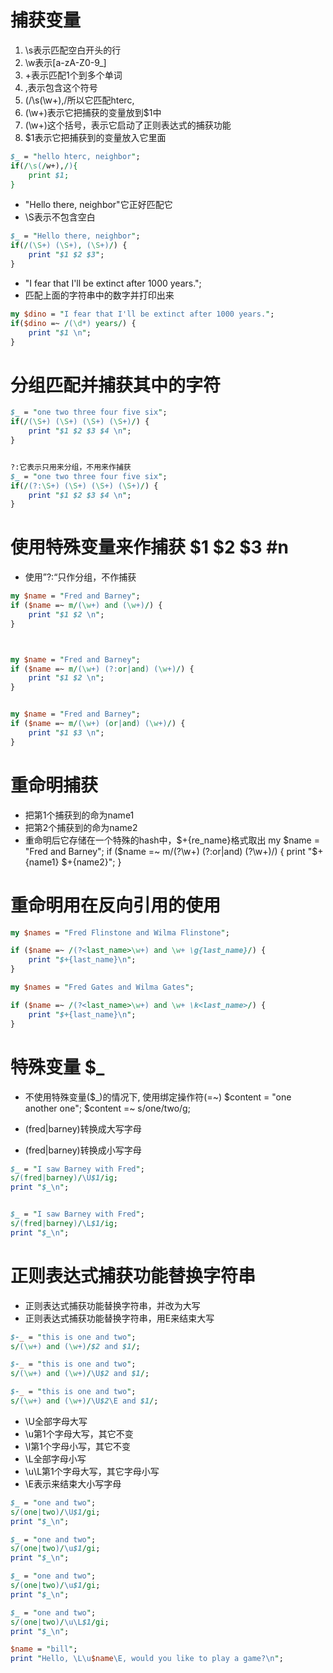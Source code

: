 # 捕获变量
1. \s表示匹配空白开头的行
2. \w表示[a-zA-Z0-9_]
3.  +表示匹配1个到多个单词
4.  ,表示包含这个符号
5. (/\s(\w+),/所以它匹配hterc,
6. (\w+)表示它把捕获的变量放到$1中
7. (\w+)这个括号，表示它启动了正则表达式的捕获功能
8. $1表示它把捕获到的变量放入它里面
```perl
$_ = "hello hterc, neighbor";
if(/\s(/w+),/){
    print $1;
}
```

+ "Hello there, neighbor"它正好匹配它
+ \S表示不包含空白
```perl
$_ = "Hello there, neighbor";
if(/(\S+) (\S+), (\S+)/) {
    print "$1 $2 $3";
}
```


+ "I fear that I'll be extinct after 1000 years.";
+ 匹配上面的字符串中的数字并打印出来 
```perl
my $dino = "I fear that I'll be extinct after 1000 years.";
if($dino =~ /(\d*) years/) {
    print "$1 \n";
}
```


# 分组匹配并捕获其中的字符
```perl
$_ = "one two three four five six";
if(/(\S+) (\S+) (\S+) (\S+)/) {
    print "$1 $2 $3 $4 \n";
}


?:它表示只用来分组，不用来作捕获
$_ = "one two three four five six";
if(/(?:\S+) (\S+) (\S+) (\S+)/) {
    print "$1 $2 $3 $4 \n";
}
```


# 使用特殊变量来作捕获 $1 $2 $3 #n
+ 使用”?:“只作分组，不作捕获
```perl
my $name = "Fred and Barney";
if ($name =~ m/(\w+) and (\w+)/) {
    print "$1 $2 \n";
}



my $name = "Fred and Barney";
if ($name =~ m/(\w+) (?:or|and) (\w+)/) {
    print "$1 $2 \n";
}


my $name = "Fred and Barney";
if ($name =~ m/(\w+) (or|and) (\w+)/) {
    print "$1 $3 \n";
}
```


# 重命明捕获
+ 把第1个捕获到的命为name1
+ 把第2个捕获到的命为name2
+ 重命明后它存储在一个特殊的hash中，$+{re_name}格式取出
my $name = "Fred and Barney";
if ($name =~ m/(?<name1>\w+) (?:or|and) (?<name2>\w+)/) {
    print "$+{name1} $+{name2}";
}





# 重命明用在反向引用的使用
```perl
my $names = "Fred Flinstone and Wilma Flinstone";

if ($name =~ /(?<last_name>\w+) and \w+ \g{last_name}/) {
    print "$+{last_name}\n";
}
```

```perl
my $names = "Fred Gates and Wilma Gates";

if ($name =~ /(?<last_name>\w+) and \w+ \k<last_name>/) {
    print "$+{last_name}\n";
}
```









# 特殊变量 $_
+ 不使用特殊变量($_)的情况下, 使用绑定操作符(=~)
$content = "one another one";
$content =~ s/one/two/g;


+ (fred|barney)转换成大写字母
+ (fred|barney)转换成小写字母
```perl
$_ = "I saw Barney with Fred";
s/(fred|barney)/\U$1/ig;
print "$_\n";


$_ = "I saw Barney with Fred";
s/(fred|barney)/\L$1/ig;
print "$_\n";
```


# 正则表达式捕获功能替换字符串 
+ 正则表达式捕获功能替换字符串，并改为大写
+ 正则表达式捕获功能替换字符串，用E来结束大写 
```perl
$-_ = "this is one and two";
s/(\w+) and (\w+)/$2 and $1/;

$-_ = "this is one and two";
s/(\w+) and (\w+)/\U$2 and $1/;

$-_ = "this is one and two";
s/(\w+) and (\w+)/\U$2\E and $1/;
```

+ \U全部字母大写 
+ \u第1个字母大写，其它不变
+ \l第1个字母小写，其它不变
+ \L全部字母小写
+ \u\L第1个字母大写，其它字母小写 
+ \E表示来结束大小写字母
```perl
$_ = "one and two";
s/(one|two)/\U$1/gi;
print "$_\n";

$_ = "one and two";
s/(one|two)/\u$1/gi;
print "$_\n";

$_ = "one and two";
s/(one|two)/\u$1/gi;
print "$_\n";

$_ = "one and two";
s/(one|two)/\u\L$1/gi;
print "$_\n";

$name = "bill";
print "Hello, \L\u$name\E, would you like to play a game?\n";













